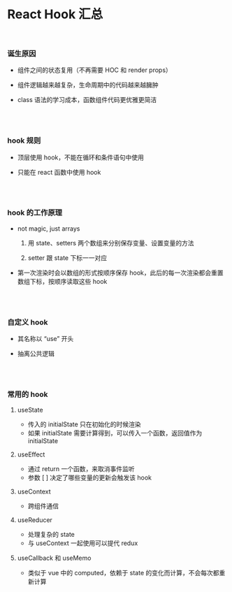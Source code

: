 # React Hook 汇总

</br>

### 诞生原因

-   组件之间的状态复用（不再需要 HOC 和 render props）

-   组件逻辑越来越复杂，生命周期中的代码越来越臃肿

-   class 语法的学习成本，函数组件代码更优雅更简洁

</br>
</br>

### hook 规则

-   顶层使用 hook，不能在循环和条件语句中使用

-   只能在 react 函数中使用 hook

</br>
</br>

### hook 的工作原理

-   not magic, just arrays

    1. 用 state、setters 两个数组来分别保存变量、设置变量的方法

    2. setter 跟 state 下标一一对应

-   第一次渲染时会以数组的形式按顺序保存 hook，此后的每一次渲染都会重置数组下标，按顺序读取这些 hook

</br>
</br>

### 自定义 hook

-   其名称以 “use” 开头

-   抽离公共逻辑

</br>
</br>

### 常用的 hook

1. useState

    - 传入的 initialState 只在初始化的时候渲染
    - 如果 initialState 需要计算得到，可以传入一个函数，返回值作为 initialState

2. useEffect

    - 通过 return 一个函数，来取消事件监听
    - 参数 [ ] 决定了哪些变量的更新会触发该 hook

3. useContext

    - 跨组件通信

4. useReducer

    - 处理复杂的 state
    - 与 useContext 一起使用可以提代 redux

5. useCallback 和 useMemo

    - 类似于 vue 中的 computed，依赖于 state 的变化而计算，不会每次都重新计算

</br>
</br>
